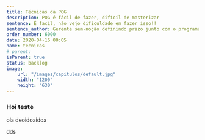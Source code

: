 ```yaml
---
title: Técnicas da POG
description: POG é fácil de fazer, difícil de masterizar
sentence: É facil, não vejo dificuldade em fazer isso!!
sentence_author: Gerente sem-noção definindo prazo junto com o programador
order_number: 6000
date: 2020-04-16 00:05
name: tecnicas
# parent:
isParent: true
status: backlog
image:
    url: "/images/capitulos/default.jpg"
    width: "1200"
    height: "630"
---
```


### Hoi teste

 ola deoidoaidoa

dds
